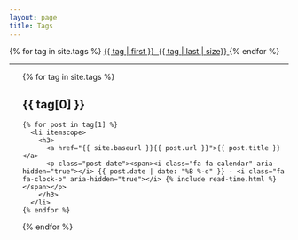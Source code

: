 ```yaml
---
layout: page
title: Tags
---
```

{% for tag in site.tags %}
  <a href="#{{ tag[0] | slugify }}" class="tag">
    {{ tag | first }}&nbsp;
    <span class="badge">{{ tag | last | size}}</span>
  </a>
{% endfor %}

<hr/>

<ul class="posts">
  {% for tag in site.tags %}
    <h2 id="{{ tag[0] | slugify }}">{{ tag[0] }}</h2>

    {% for post in tag[1] %}
      <li itemscope>
        <h3>
          <a href="{{ site.baseurl }}{{ post.url }}">{{ post.title }}</a>
          <p class="post-date"><span><i class="fa fa-calendar" aria-hidden="true"></i> {{ post.date | date: "%B %-d" }} - <i class="fa fa-clock-o" aria-hidden="true"></i> {% include read-time.html %}</span></p>
        </h3>
      </li>
    {% endfor %}
  {% endfor %}
</ul>